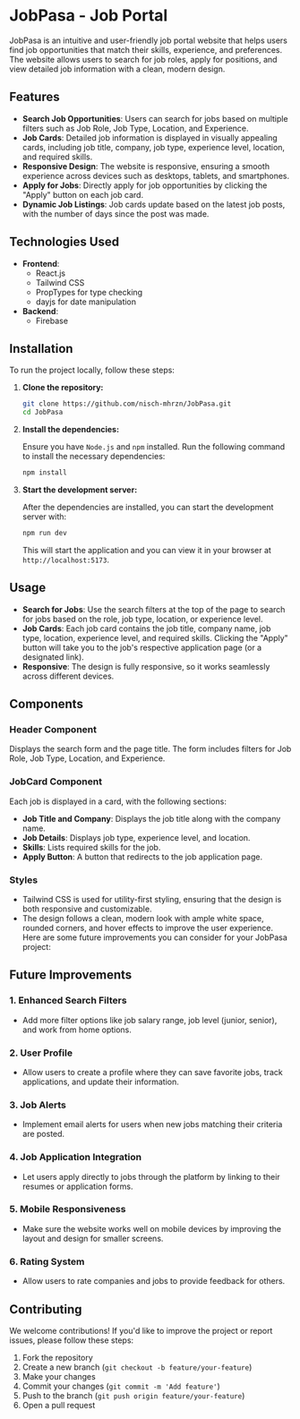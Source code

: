 # JobPasa - Job Portal

JobPasa is an intuitive and user-friendly job portal website that helps users find job opportunities that match their skills, experience, and preferences. The website allows users to search for job roles, apply for positions, and view detailed job information with a clean, modern design.

## Features

- **Search Job Opportunities**: Users can search for jobs based on multiple filters such as Job Role, Job Type, Location, and Experience.
- **Job Cards**: Detailed job information is displayed in visually appealing cards, including job title, company, job type, experience level, location, and required skills.
- **Responsive Design**: The website is responsive, ensuring a smooth experience across devices such as desktops, tablets, and smartphones.
- **Apply for Jobs**: Directly apply for job opportunities by clicking the "Apply" button on each job card.
- **Dynamic Job Listings**: Job cards update based on the latest job posts, with the number of days since the post was made.

## Technologies Used

- **Frontend**: 
  - React.js
  - Tailwind CSS
  - PropTypes for type checking
  - dayjs for date manipulation
- **Backend**: 
  - Firebase

## Installation

To run the project locally, follow these steps:

1. **Clone the repository:**

   ```bash
   git clone https://github.com/nisch-mhrzn/JobPasa.git
   cd JobPasa
   ```

2. **Install the dependencies:**

   Ensure you have `Node.js` and `npm` installed. Run the following command to install the necessary dependencies:

   ```bash
   npm install
   ```

3. **Start the development server:**

   After the dependencies are installed, you can start the development server with:

   ```bash
   npm run dev
   ```

   This will start the application and you can view it in your browser at `http://localhost:5173`.

## Usage

- **Search for Jobs**: Use the search filters at the top of the page to search for jobs based on the role, job type, location, or experience level.
- **Job Cards**: Each job card contains the job title, company name, job type, location, experience level, and required skills. Clicking the "Apply" button will take you to the job's respective application page (or a designated link).
- **Responsive**: The design is fully responsive, so it works seamlessly across different devices.

## Components

### Header Component
Displays the search form and the page title. The form includes filters for Job Role, Job Type, Location, and Experience.

### JobCard Component
Each job is displayed in a card, with the following sections:
- **Job Title and Company**: Displays the job title along with the company name.
- **Job Details**: Displays job type, experience level, and location.
- **Skills**: Lists required skills for the job.
- **Apply Button**: A button that redirects to the job application page.

### Styles
- Tailwind CSS is used for utility-first styling, ensuring that the design is both responsive and customizable.
- The design follows a clean, modern look with ample white space, rounded corners, and hover effects to improve the user experience.
Here are some future improvements you can consider for your JobPasa project:

## Future Improvements

### 1. **Enhanced Search Filters**
   - Add more filter options like job salary range, job level (junior, senior), and work from home options.

### 2. **User Profile**
   - Allow users to create a profile where they can save favorite jobs, track applications, and update their information.

### 3. **Job Alerts**
   - Implement email alerts for users when new jobs matching their criteria are posted.

### 4. **Job Application Integration**
   - Let users apply directly to jobs through the platform by linking to their resumes or application forms.

### 5. **Mobile Responsiveness**
   - Make sure the website works well on mobile devices by improving the layout and design for smaller screens.

### 6. **Rating System**
   - Allow users to rate companies and jobs to provide feedback for others.


## Contributing

We welcome contributions! If you'd like to improve the project or report issues, please follow these steps:

1. Fork the repository
2. Create a new branch (`git checkout -b feature/your-feature`)
3. Make your changes
4. Commit your changes (`git commit -m 'Add feature'`)
5. Push to the branch (`git push origin feature/your-feature`)
6. Open a pull request
